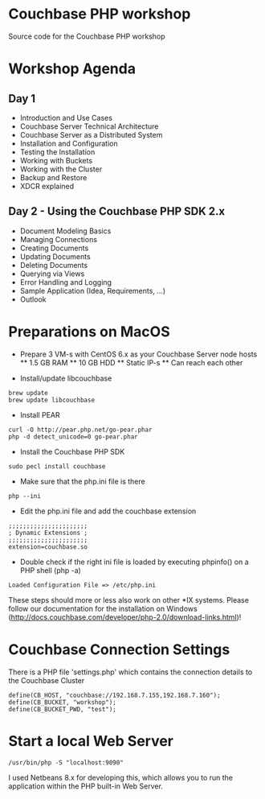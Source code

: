 # Couchbase PHP workshop
Source code for the Couchbase PHP workshop

# Workshop Agenda

## Day 1

* Introduction and Use Cases
* Couchbase Server Technical Architecture
* Couchbase Server as a Distributed System
* Installation and Configuration
* Testing the Installation
* Working with Buckets
* Working with the Cluster
* Backup and Restore
* XDCR explained


## Day 2 - Using the Couchbase PHP SDK 2.x

* Document Modeling Basics
* Managing Connections
* Creating Documents
* Updating Documents
* Deleting Documents
* Querying via Views
* Error Handling and Logging
* Sample Application (Idea, Requirements, ...)
* Outlook

# Preparations on MacOS

* Prepare 3 VM-s with CentOS 6.x as your Couchbase Server node hosts
** 1.5 GB RAM
** 10 GB HDD
** Static IP-s
** Can reach each other

* Install/update libcouchbase
```
brew update
brew update libcouchbase
```

* Install PEAR
```
curl -O http://pear.php.net/go-pear.phar
php -d detect_unicode=0 go-pear.phar
```

* Install the Couchbase PHP SDK
```
sudo pecl install couchbase
```

* Make sure that the php.ini file is there

```
php --ini
```

* Edit the php.ini file and add the couchbase extension

```
;;;;;;;;;;;;;;;;;;;;;;
; Dynamic Extensions ;
;;;;;;;;;;;;;;;;;;;;;;
extension=couchbase.so
```

* Double check if the right ini file is loaded by executing phpinfo() on a PHP shell (php -a)

```
Loaded Configuration File => /etc/php.ini
```

These steps should more or less also work on other *IX systems. Please follow our documentation for the installation on Windows (http://docs.couchbase.com/developer/php-2.0/download-links.html)!


# Couchbase Connection Settings

There is a PHP file 'settings.php' which contains the connection details to the Couchbase Cluster

```
define(CB_HOST, "couchbase://192.168.7.155,192.168.7.160");
define(CB_BUCKET, "workshop");
define(CB_BUCKET_PWD, "test");
```


# Start a local Web Server

```
/usr/bin/php -S "localhost:9090"
```

I used Netbeans 8.x for developing this, which allows you to run the application within the PHP built-in Web Server.